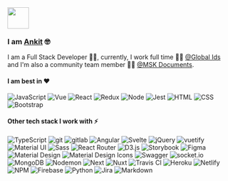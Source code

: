 <img src="https://emojis.slackmojis.com/emojis/images/1536351075/4594/blob-wave.gif?1536351075" width="48" style="margin-bottom: -4px"/>

### I am [Ankit](https://ankitpandit.xyz/) 🤓

I am a Full Stack Developer 👨‍💻, currently, I work full time 👨‍💼 [@Global Ids](https://www.globalids.com/) and I'm also a community team member 👨‍🦱 [@MSK Documents](https://github.com/MSK-Documents).

#### I am best in ❤

<p>
<img alt="JavaScript" src="https://img.shields.io/badge/-JavaScript-505050?style=flat&logo=JavaScript&logoColor=F7DF1E" />
<img alt="Vue" src="https://img.shields.io/badge/-Vue-4FC08D?style=flat&logo=vue.js&logoColor=white" />
<img alt="React" src="https://img.shields.io/badge/-React-61DAFB?style=flat&logo=react&logoColor=white" />
<img alt="Redux" src="https://img.shields.io/badge/-Redux-764ABC?style=flat&logo=redux&logoColor=white" />
<img alt="Node" src="https://img.shields.io/badge/-Node-339933?style=flat&logo=node.js&logoColor=white" />
<img alt="Jest" src="https://img.shields.io/badge/-Jest-C21325?style=flat&logo=jest&logoColor=white" />
<img alt="HTML" src="https://img.shields.io/badge/-HTML-E34F26?style=flat&logo=Html5&logoColor=white" />
<img alt="CSS" src="https://img.shields.io/badge/-CSS-1572B6?style=flat&logo=css3&logoColor=white" />
<img alt="Bootstrap" src="https://img.shields.io/badge/-Bootstrap-563D7C?style=flat&logo=bootstrap&logoColor=white" />
</p>

#### Other tech stack I work with ⚡

<p>
<img alt="TypeScript" src="https://img.shields.io/badge/-TypeScript-007ACC?style=flat&logo=TypeScript&logoColor=white" />
<img alt="git" src="https://img.shields.io/badge/-Git-F05032?style=flat&logo=git&logoColor=white" />
<img alt="gitlab" src="https://img.shields.io/badge/-Gitlab-505050?style=flat&logo=gitlab&logoColor=white" />
<img alt="Angular" src="https://img.shields.io/badge/-Angular-DD0031?style=flat&logo=angular&logoColor=white" />
<img alt="Svelte" src="https://img.shields.io/badge/-Svelte-FF3E00?style=flat&logo=svelte&logoColor=white" />
<img alt="jQuery" src="https://img.shields.io/badge/-jQuery-0769AD?style=flat&logo=jQuery&logoColor=white" />
<img alt="vuetify" src="https://img.shields.io/badge/-Vuetify-1867C0?style=flat&logo=vuetify&logoColor=white" />
<img alt="Material UI" src="https://img.shields.io/badge/-Material UI-0081CB?style=flat&logo=material-ui&logoColor=white" />
<img alt="Sass" src="https://img.shields.io/badge/-Sass-CC6699?style=flat&logo=sass&logoColor=white" />
<img alt="React Router" src="https://img.shields.io/badge/-React Router-CA4245?style=flat&logo=react-router&logoColor=white" />
<img alt="D3.js" src="https://img.shields.io/badge/-D3-F9A03C?style=flat&logo=d3.js&logoColor=white" />
<img alt="Storybook" src="https://img.shields.io/badge/-Storybook-FF4785?style=flat&logo=storybook&logoColor=white" />
<img alt="Figma" src="https://img.shields.io/badge/-Figma-F24E1E?style=flat&logo=figma&logoColor=white" />
<img alt="Material Design" src="https://img.shields.io/badge/-Material Design-757575?style=flat&logo=material-design&logoColor=white" />
<img alt="Material Design Icons" src="https://img.shields.io/badge/-Material Design Icons-2196F3?style=flat&logo=material-design-icons&logoColor=white" />
<img alt="Swagger" src="https://img.shields.io/badge/-Swagger-85EA2D?style=flat&logo=swagger&logoColor=white" />
<img alt="socket.io" src="https://img.shields.io/badge/-Socket.io-010101?style=flat&logo=socket.io&logoColor=white" />
<img alt="MongoDB" src="https://img.shields.io/badge/-MongoDB-47A248?style=flat&logo=mongodb&logoColor=white" />
<img alt="Nodemon" src="https://img.shields.io/badge/-Nodemon-76D04B?style=flat&logo=nodemon&logoColor=white" />
<img alt="Next" src="https://img.shields.io/badge/-Next-000000?style=flat&logo=Next.js&logoColor=white" />
<img alt="Nuxt" src="https://img.shields.io/badge/-Nuxt-00C58E?style=flat&logo=Nuxt.js&logoColor=white" />
<img alt="Travis CI" src="https://img.shields.io/badge/-Travis CI-3EAAAF?style=flat&logo=Travis-CI&logoColor=white" />
<img alt="Heroku" src="https://img.shields.io/badge/-Heroku-430098?style=flat&logo=heroku&logoColor=white" />
<img alt="Netlify" src="https://img.shields.io/badge/-Netlify-00C7B7?style=flat&logo=netlify&logoColor=white" />
<img alt="NPM" src="https://img.shields.io/badge/-NPM-CB3837?style=flat&logo=npm&logoColor=white" />
<img alt="Firebase" src="https://img.shields.io/badge/-Firebase-FFCA28?style=flat&logo=firebase&logoColor=white" />
<img alt="Python" src="https://img.shields.io/badge/-Python-3776AB?style=flat&logo=python&logoColor=white" />
<img alt="Jira" src="https://img.shields.io/badge/-Jira-0052CC?style=flat&logo=jira&logoColor=white" />
<img alt="Markdown" src="https://img.shields.io/badge/-Markdown-000000?style=flat&logo=Markdown&logoColor=white" />
</p>
